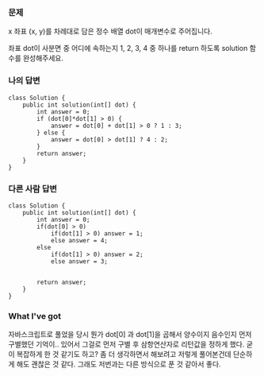 ### 문제
x 좌표 (x, y)를 차례대로 담은 정수 배열 dot이 매개변수로 주어집니다. 

좌표 dot이 사분면 중 어디에 속하는지 1, 2, 3, 4 중 하나를 return 하도록 solution 함수를 완성해주세요.

### 나의 답변
```
class Solution {
    public int solution(int[] dot) {
        int answer = 0;
        if (dot[0]*dot[1] > 0) {
            answer = dot[0] + dot[1] > 0 ? 1 : 3;
        } else {
            answer = dot[0] > dot[1] ? 4 : 2;
        }
        return answer;
    }
}
```

### 다른 사람 답변
```
class Solution {
    public int solution(int[] dot) {
        int answer = 0;
        if(dot[0] > 0) 
            if(dot[1] > 0) answer = 1;
            else answer = 4;
        else 
            if(dot[1] > 0) answer = 2;
            else answer = 3;


        return answer;
    }
}
```

### What I've got
자바스크립트로 풀었을 당시 뭔가 dot[0] 과 dot[1]을 곱해서 양수이지 음수인지 먼저 구별했던 기억이.. 있어서
그걸로 먼저 구별 후 삼항연산자로 리턴값을 정하게 했다.
굳이 복잡하게 한 것 같기도 하고?
좀 더 생각하면서 해보려고 저렇게 풀어본건데 단순하게 해도 괜찮은 것 같다.
그래도 저번과는 다른 방식으로 푼 것 같아서 좋다.
